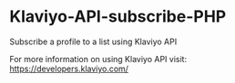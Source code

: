 # Klaviyo-API-subscribe-PHP
Subscribe a profile to a list using Klaviyo API

For more information on using Klaviyo API visit: https://developers.klaviyo.com/
